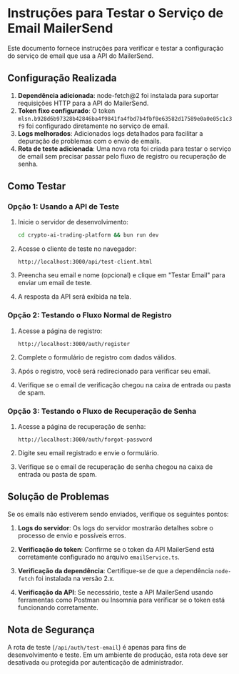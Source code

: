 # Instruções para Testar o Serviço de Email MailerSend

Este documento fornece instruções para verificar e testar a configuração do serviço de email que usa a API do MailerSend.

## Configuração Realizada

1. **Dependência adicionada**: node-fetch@2 foi instalada para suportar requisições HTTP para a API do MailerSend.
2. **Token fixo configurado**: O token `mlsn.b928d6b97328b42846ba4f9841fa4fbd7b4fbf0e63582d17589e0a0e05c1c3f9` foi configurado diretamente no serviço de email.
3. **Logs melhorados**: Adicionados logs detalhados para facilitar a depuração de problemas com o envio de emails.
4. **Rota de teste adicionada**: Uma nova rota foi criada para testar o serviço de email sem precisar passar pelo fluxo de registro ou recuperação de senha.

## Como Testar

### Opção 1: Usando a API de Teste

1. Inicie o servidor de desenvolvimento:
   ```bash
   cd crypto-ai-trading-platform && bun run dev
   ```

2. Acesse o cliente de teste no navegador:
   ```
   http://localhost:3000/api/test-client.html
   ```

3. Preencha seu email e nome (opcional) e clique em "Testar Email" para enviar um email de teste.

4. A resposta da API será exibida na tela.

### Opção 2: Testando o Fluxo Normal de Registro

1. Acesse a página de registro:
   ```
   http://localhost:3000/auth/register
   ```

2. Complete o formulário de registro com dados válidos.

3. Após o registro, você será redirecionado para verificar seu email.

4. Verifique se o email de verificação chegou na caixa de entrada ou pasta de spam.

### Opção 3: Testando o Fluxo de Recuperação de Senha

1. Acesse a página de recuperação de senha:
   ```
   http://localhost:3000/auth/forgot-password
   ```

2. Digite seu email registrado e envie o formulário.

3. Verifique se o email de recuperação de senha chegou na caixa de entrada ou pasta de spam.

## Solução de Problemas

Se os emails não estiverem sendo enviados, verifique os seguintes pontos:

1. **Logs do servidor**: Os logs do servidor mostrarão detalhes sobre o processo de envio e possíveis erros.

2. **Verificação do token**: Confirme se o token da API MailerSend está corretamente configurado no arquivo `emailService.ts`.

3. **Verificação da dependência**: Certifique-se de que a dependência `node-fetch` foi instalada na versão 2.x.

4. **Verificação da API**: Se necessário, teste a API MailerSend usando ferramentas como Postman ou Insomnia para verificar se o token está funcionando corretamente.

## Nota de Segurança

A rota de teste (`/api/auth/test-email`) é apenas para fins de desenvolvimento e teste. Em um ambiente de produção, esta rota deve ser desativada ou protegida por autenticação de administrador.
